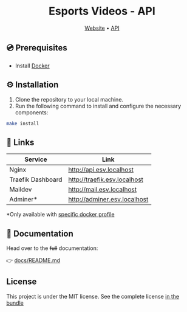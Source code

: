 <h1 align="center">Esports Videos - API</h1>

<div align="center">
    <a href="https://www.esports-videos.com">Website</a> •
    <a href="https://api.esports-videos.com">API</a>
</div>

💿 Prerequisites
---------------

- Install [Docker]

⚙️ Installation
---------------

1. Clone the repository to your local machine.
2. Run the following command to install and configure the necessary components:

```bash
make install
```

📃 Links
--------

| Service           | Link                         |
|-------------------|------------------------------|
| Nginx             | http://api.esv.localhost     |
| Traefik Dashboard | http://traefik.esv.localhost |
| Maildev           | http://mail.esv.localhost    |
| Adminer*          | http://adminer.esv.localhost |

*Only available with [specific docker profile](docs/docker/compose.md)

## 📘 Documentation

Head over to the ~~full~~ documentation:

👉 [docs/README.md](docs/README.md)

## License

This project is under the MIT license. See the complete
license [in the bundle](LICENSE)

[Docker]: https://docs.docker.com/engine/install/
